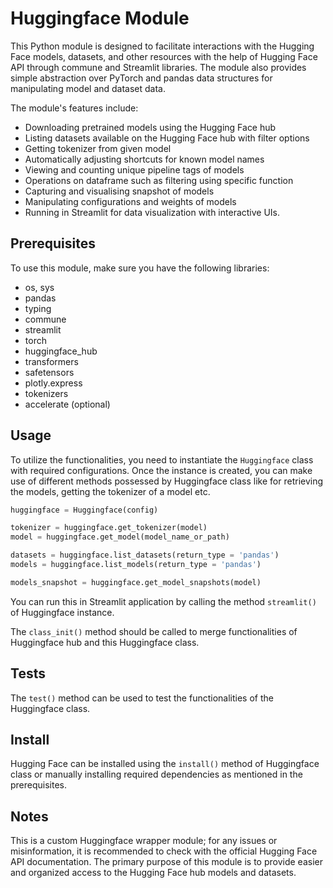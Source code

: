 # Huggingface Module

This Python module is designed to facilitate interactions with the Hugging Face models, datasets, and other resources with the help of Hugging Face API through commune and Streamlit libraries. The module also provides simple abstraction over PyTorch and pandas data structures for manipulating model and dataset data.

The module's features include:

- Downloading pretrained models using the Hugging Face hub
- Listing datasets available on the Hugging Face hub with filter options
- Getting tokenizer from given model
- Automatically adjusting shortcuts for known model names
- Viewing and counting unique pipeline tags of models
- Operations on dataframe such as filtering using specific function
- Capturing and visualising snapshot of models
- Manipulating configurations and weights of models
- Running in Streamlit for data visualization with interactive UIs.

## Prerequisites

To use this module, make sure you have the following libraries:

- os, sys
- pandas
- typing
- commune
- streamlit
- torch
- huggingface_hub
- transformers  
- safetensors
- plotly.express
- tokenizers
- accelerate (optional)

## Usage

To utilize the functionalities, you need to instantiate the `Huggingface` class with required configurations. Once the instance is created, you can make use of different methods possessed by Huggingface class like for retrieving the models, getting the tokenizer of a model etc.

```python
huggingface = Huggingface(config)

tokenizer = huggingface.get_tokenizer(model)
model = huggingface.get_model(model_name_or_path)

datasets = huggingface.list_datasets(return_type = 'pandas')
models = huggingface.list_models(return_type = 'pandas')

models_snapshot = huggingface.get_model_snapshots(model)
```

You can run this in Streamlit application by calling the method `streamlit()` of Huggingface instance.

The `class_init()` method should be called to merge functionalities of Huggingface hub and this Huggingface class.

## Tests

The `test()` method can be used to test the functionalities of the Huggingface class.

## Install

Hugging Face can be installed using the `install()` method of Huggingface class or manually installing required dependencies as mentioned in the prerequisites.

## Notes

This is a custom Huggingface wrapper module; for any issues or misinformation, it is recommended to check with the official Hugging Face API documentation. The primary purpose of this module is to provide easier and organized access to the Hugging Face hub models and datasets.